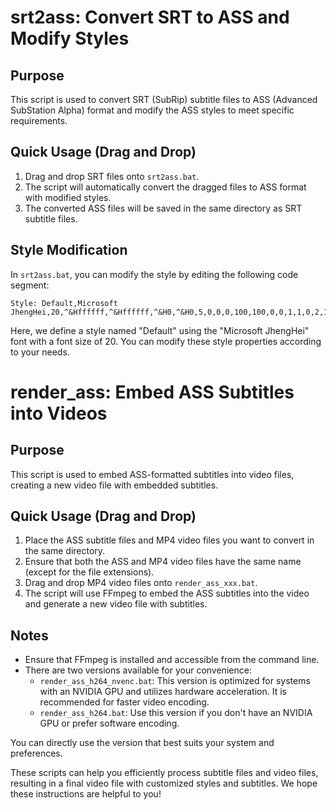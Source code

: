 # srt2ass: Convert SRT to ASS and Modify Styles

## Purpose
This script is used to convert SRT (SubRip) subtitle files to ASS (Advanced SubStation Alpha) format and modify the ASS styles to meet specific requirements.

## Quick Usage (Drag and Drop)
1. Drag and drop SRT files onto `srt2ass.bat`.
2. The script will automatically convert the dragged files to ASS format with modified styles.
3. The converted ASS files will be saved in the same directory as SRT subtitle files.

## Style Modification
In `srt2ass.bat`, you can modify the style by editing the following code segment:

```batch
Style: Default,Microsoft JhengHei,20,^&Hffffff,^&Hffffff,^&H0,^&H0,5,0,0,0,100,100,0,0,1,1,0,2,10,10,10,1
```

Here, we define a style named "Default" using the "Microsoft JhengHei" font with a font size of 20. You can modify these style properties according to your needs.

# render_ass: Embed ASS Subtitles into Videos

## Purpose
This script is used to embed ASS-formatted subtitles into video files, creating a new video file with embedded subtitles.

## Quick Usage (Drag and Drop)
1. Place the ASS subtitle files and MP4 video files you want to convert in the same directory.
2. Ensure that both the ASS and MP4 video files have the same name (except for the file extensions).
3. Drag and drop MP4 video files onto `render_ass_xxx.bat`.
4. The script will use FFmpeg to embed the ASS subtitles into the video and generate a new video file with subtitles.
   
## Notes
- Ensure that FFmpeg is installed and accessible from the command line.
- There are two versions available for your convenience:
   - `render_ass_h264_nvenc.bat`: This version is optimized for systems with an NVIDIA GPU and utilizes hardware acceleration. It is recommended for faster video encoding.
   - `render_ass_h264.bat`: Use this version if you don't have an NVIDIA GPU or prefer software encoding.

You can directly use the version that best suits your system and preferences.



These scripts can help you efficiently process subtitle files and video files, resulting in a final video file with customized styles and subtitles. We hope these instructions are helpful to you!
